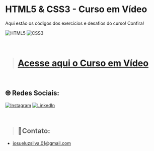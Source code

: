 # HTML5 & CSS3 - Curso em Vídeo
Aqui estão os códigos dos exercícios e desafios do curso! Confira!



![HTML5](https://img.shields.io/badge/html5-%23E34F26.svg?style=for-the-badge&logo=html5&logoColor=white) ![CSS3](https://img.shields.io/badge/css3-%231572B6.svg?style=for-the-badge&logo=css3&logoColor=white)

<br>

># <a href="https://www.cursoemvideo.com/">Acesse aqui o Curso em Vídeo<a>

<br>

## 🌐 Redes Sociais:
[![Instagram](https://img.shields.io/badge/Instagram-%23E4405F.svg?logo=Instagram&logoColor=white)](https://instagram.com/josueluzsilva.01) [![LinkedIn](https://img.shields.io/badge/LinkedIn-%230077B5.svg?logo=linkedin&logoColor=white)](https://linkedin.com/in/josuedev) 

<br>

>## 📩Contato:
- josueluzsilva.01@gmail.com
